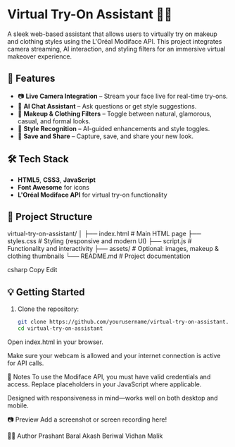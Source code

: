 # Virtual Try-On Assistant 🎨💄

A sleek web-based assistant that allows users to virtually try on makeup and clothing styles using the L'Oréal Modiface API. This project integrates camera streaming, AI interaction, and styling filters for an immersive virtual makeover experience.

## 🚀 Features

- 📷 **Live Camera Integration** – Stream your face live for real-time try-ons.
- 🤖 **AI Chat Assistant** – Ask questions or get style suggestions.
- 💄 **Makeup & Clothing Filters** – Toggle between natural, glamorous, casual, and formal looks.
- 🧠 **Style Recognition** – AI-guided enhancements and style toggles.
- 💾 **Save and Share** – Capture, save, and share your new look.

## 🛠️ Tech Stack

- **HTML5**, **CSS3**, **JavaScript**
- **Font Awesome** for icons
- **L'Oréal Modiface API** for virtual try-on functionality

## 📁 Project Structure

virtual-try-on-assistant/ │ ├── index.html # Main HTML page ├── styles.css # Styling (responsive and modern UI) ├── script.js # Functionality and interactivity ├── assets/ # Optional: images, makeup & clothing thumbnails └── README.md # Project documentation

csharp
Copy
Edit

## 💡 Getting Started

1. Clone the repository:
   ```bash
   git clone https://github.com/yourusername/virtual-try-on-assistant.git
   cd virtual-try-on-assistant
Open index.html in your browser.

Make sure your webcam is allowed and your internet connection is active for API calls.

📌 Notes
To use the Modiface API, you must have valid credentials and access. Replace placeholders in your JavaScript where applicable.

Designed with responsiveness in mind—works well on both desktop and mobile.

📷 Preview
Add a screenshot or screen recording here!

👨‍💻 Author
Prashant Baral
Akash Beriwal
Vidhan Malik

